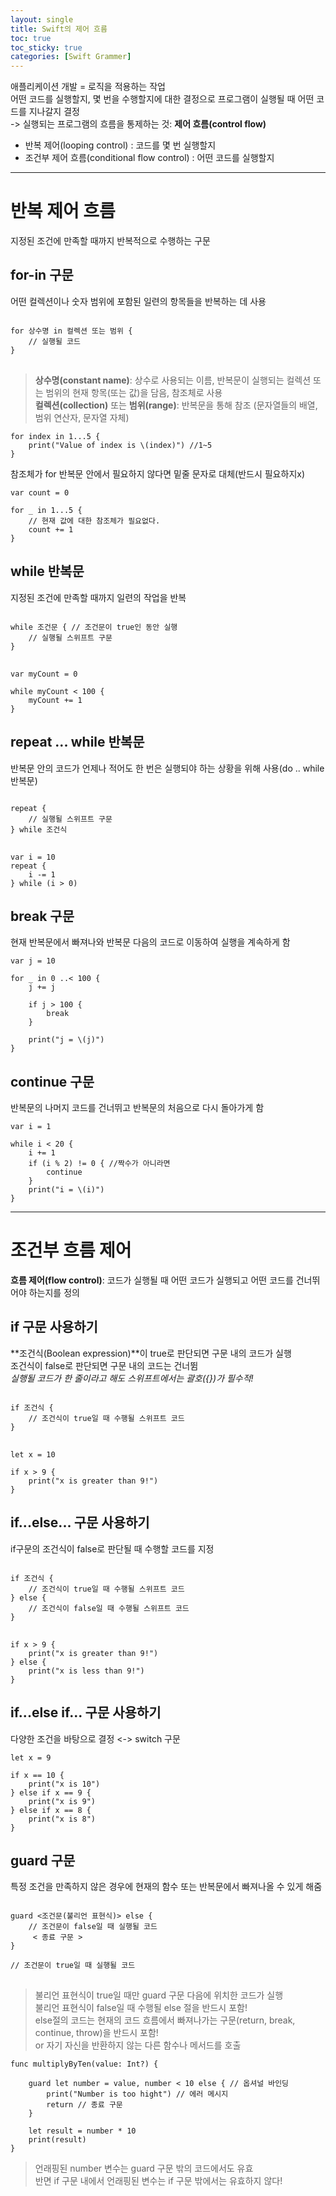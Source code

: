```yaml
---
layout: single
title: Swift의 제어 흐름
toc: true
toc_sticky: true
categories: [Swift Grammer]
---
```

 
애플리케이션 개발 = 로직을 적용하는 작업<br/>
어떤 코드를 실행할지, 몇 번을 수행할지에 대한 결정으로 프로그램이 실행될 때 어떤 코드를 지나갈지 결정<br/>
 -> 실행되는 프로그램의 흐름을 통제하는 것: **제어 흐름(control flow)**<br/>
* 반복 제어(looping control)
    : 코드를 몇 번 실행할지
* 조건부 제어 흐름(conditional flow control)
    : 어떤 코드를 실행할지
    
---------

# 반복 제어 흐름
지정된 조건에 만족할 때까지 반복적으로 수행하는 구문

## for-in 구문
어떤 컬렉션이나 숫자 범위에 포함된 일련의 항목들을 반복하는 데 사용
<pre>
<code>
for 상수명 in 컬렉션 또는 범위 {
    // 실행될 코드
}
</code>
</pre>
> **상수명(constant name)**: 상수로 사용되는 이름, 반복문이 실행되는 컬렉션 또는 범위의 현재 항목(또는 값)을 담음, 참조체로 사용<br/>
> **컬렉션(collection)** 또는 **범위(range)**: 반복문을 통해 참조 (문자열들의 배열, 범위 연산자, 문자열 자체)
```
for index in 1...5 {
    print("Value of index is \(index)") //1~5
}
```
참조체가 for 반복문 안에서 필요하지 않다면 밑줄 문자로 대체(반드시 필요하지x)
```
var count = 0

for _ in 1...5 {
    // 현재 값에 대한 참조체가 필요없다.
    count += 1
}
```

## while 반복문
지정된 조건에 만족할 때까지 일련의 작업을 반복
<pre>
<code>
while 조건문 { // 조건문이 true인 동안 실행
    // 실행될 스위프트 구문
}
</code>
</pre>
 
```
var myCount = 0

while myCount < 100 {
    myCount += 1
}
```

## repeat ... while 반복문
반복문 안의 코드가 언제나 적어도 한 번은 실행되야 하는 상황을 위해 사용(do .. while 반복문)
<pre>
<code>
repeat {
    // 실행될 스위프트 구문
} while 조건식
</code>
</pre>

```
var i = 10
repeat {
    i -= 1
} while (i > 0)
```
 
## break 구문
현재 반복문에서 빠져나와 반복문 다음의 코드로 이동하여 실행을 계속하게 함
```
var j = 10

for _ in 0 ..< 100 {
    j += j
     
    if j > 100 {
        break
    }
     
    print("j = \(j)")
}
```

## continue 구문
반복문의 나머지 코드를 건너뛰고 반복문의 처음으로 다시 돌아가게 함
```
var i = 1

while i < 20 {
    i += 1
    if (i % 2) != 0 { //짝수가 아니라면
        continue
    }
    print("i = \(i)")
}
```

---------

# 조건부 흐름 제어
**흐름 제어(flow control)**: 코드가 실행될 때 어떤 코드가 실행되고 어떤 코드를 건너뛰어야 하는지를 정의
 
## if 구문 사용하기
**조건식(Boolean expression)**이 true로 판단되면 구문 내의 코드가 실행<br/>
조건식이 false로 판단되면 구문 내의 코드는 건너뜀<br/>
*실행될 코드가 한 줄이라고 해도 스위프트에서는 괄호({})가 필수적!*
<pre>
<code>
if 조건식 {
    // 조건식이 true일 때 수행될 스위프트 코드
}
</code>
</pre>
 
```
let x = 10

if x > 9 {
    print("x is greater than 9!")
}
```
 
## if...else... 구문 사용하기
if구문의 조건식이 false로 판단될 때 수행할 코드를 지정
<pre>
<code>
if 조건식 {
    // 조건식이 true일 때 수행될 스위프트 코드
} else {
    // 조건식이 false일 때 수행될 스위프트 코드
}
</code>
</pre>
 
```
if x > 9 {
    print("x is greater than 9!")
} else {
    print("x is less than 9!")
}
```
 
## if...else if... 구문 사용하기
다양한 조건을 바탕으로 결정 <-> switch 구문
```
let x = 9

if x == 10 {
    print("x is 10")
} else if x == 9 {
    print("x is 9")
} else if x == 8 {
    print("x is 8")
}
```
 
## guard 구문
특정 조건을 만족하지 않은 경우에 현재의 함수 또는 반복문에서 빠져나올 수 있게 해줌
<pre>
<code>
guard <조건문(불리언 표현식)> else {
    // 조건문이 false일 때 실행될 코드
     < 종료 구문 >
}
 
// 조건문이 true일 때 실행될 코드
</code>
</pre>
> 불리언 표현식이 true일 때만 guard 구문 다음에 위치한 코드가 실행<br/>
> 불리언 표현식이 false일 때 수행될 else 절을 반드시 포함!<br/>
> else절의 코드는 현재의 코드 흐름에서 빠져나가는 구문(return, break, continue, throw)을 반드시 포함!<br/>or 자기 자신을 반환하지 않는 다른 함수나 메서드를 호출
 
```
func multiplyByTen(value: Int?) {
     
    guard let number = value, number < 10 else { // 옵셔널 바인딩
        print("Number is too hight") // 에러 메시지
        return // 종료 구문
    }
     
    let result = number * 10
    print(result)
}
```
> 언래핑된 number 변수는 guard 구문 밖의 코드에서도 유효<br/>
> 반면 if 구문 내에서 언래핑된 변수는 if 구문 밖에서는 유효하지 않다!

